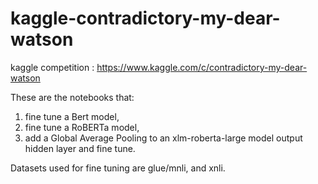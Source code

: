 # kaggle-contradictory-my-dear-watson
kaggle competition : https://www.kaggle.com/c/contradictory-my-dear-watson

These are the notebooks that:
1. fine tune a Bert model, 
2. fine tune a RoBERTa model,
3. add a Global Average Pooling to an xlm-roberta-large model output hidden layer and fine tune.

Datasets used for fine tuning are glue/mnli, and xnli.
